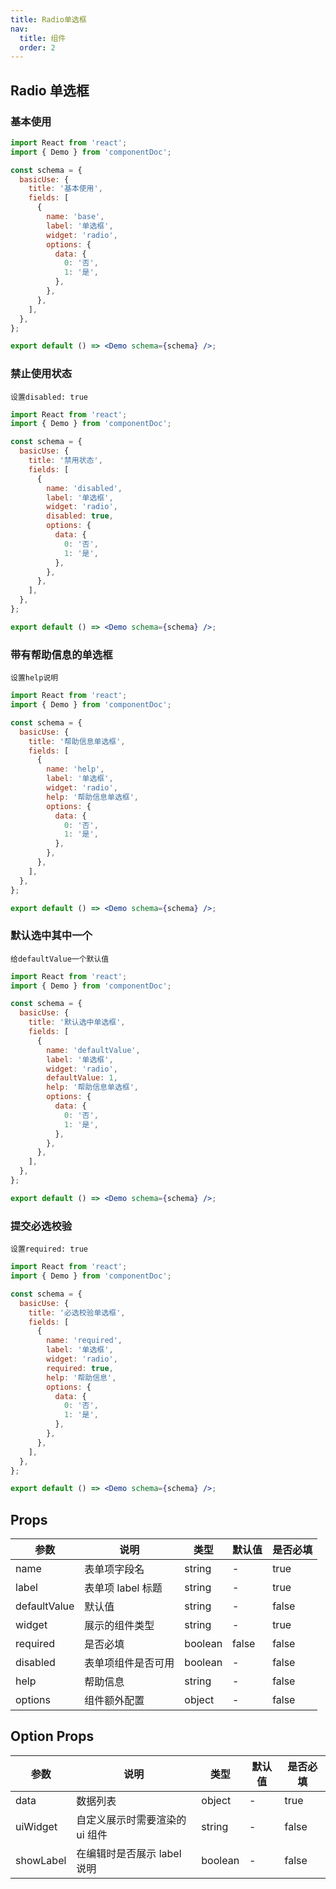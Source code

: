 ```yaml
---
title: Radio单选框
nav:
  title: 组件
  order: 2
---
```


## Radio 单选框

### 基本使用

```jsx
import React from 'react';
import { Demo } from 'componentDoc';

const schema = {
  basicUse: {
    title: '基本使用',
    fields: [
      {
        name: 'base',
        label: '单选框',
        widget: 'radio',
        options: {
          data: {
            0: '否',
            1: '是',
          },
        },
      },
    ],
  },
};

export default () => <Demo schema={schema} />;
```

### 禁止使用状态

`设置disabled: true`

```jsx
import React from 'react';
import { Demo } from 'componentDoc';

const schema = {
  basicUse: {
    title: '禁用状态',
    fields: [
      {
        name: 'disabled',
        label: '单选框',
        widget: 'radio',
        disabled: true,
        options: {
          data: {
            0: '否',
            1: '是',
          },
        },
      },
    ],
  },
};

export default () => <Demo schema={schema} />;
```

### 带有帮助信息的单选框

`设置help说明`

```jsx
import React from 'react';
import { Demo } from 'componentDoc';

const schema = {
  basicUse: {
    title: '帮助信息单选框',
    fields: [
      {
        name: 'help',
        label: '单选框',
        widget: 'radio',
        help: '帮助信息单选框',
        options: {
          data: {
            0: '否',
            1: '是',
          },
        },
      },
    ],
  },
};

export default () => <Demo schema={schema} />;
```

### 默认选中其中一个

`给defaultValue一个默认值`

```jsx
import React from 'react';
import { Demo } from 'componentDoc';

const schema = {
  basicUse: {
    title: '默认选中单选框',
    fields: [
      {
        name: 'defaultValue',
        label: '单选框',
        widget: 'radio',
        defaultValue: 1,
        help: '帮助信息单选框',
        options: {
          data: {
            0: '否',
            1: '是',
          },
        },
      },
    ],
  },
};

export default () => <Demo schema={schema} />;
```

### 提交必选校验

`设置required: true`

```jsx
import React from 'react';
import { Demo } from 'componentDoc';

const schema = {
  basicUse: {
    title: '必选校验单选框',
    fields: [
      {
        name: 'required',
        label: '单选框',
        widget: 'radio',
        required: true,
        help: '帮助信息',
        options: {
          data: {
            0: '否',
            1: '是',
          },
        },
      },
    ],
  },
};

export default () => <Demo schema={schema} />;
```

## Props

| 参数         | 说明               | 类型    | 默认值 | 是否必填 |
| ------------ | ------------------ | ------- | ------ | -------- |
| name         | 表单项字段名       | string  | -      | true     |
| label        | 表单项 label 标题  | string  | -      | true     |
| defaultValue | 默认值             | string  | -      | false    |
| widget       | 展示的组件类型     | string  | -      | true     |
| required     | 是否必填           | boolean | false  | false    |
| disabled     | 表单项组件是否可用 | boolean | -      | false    |
| help         | 帮助信息           | string  | -      | false    |
| options      | 组件额外配置       | object  | -      | false    |

## Option Props

| 参数      | 说明                           | 类型    | 默认值 | 是否必填 |
| --------- | ------------------------------ | ------- | ------ | -------- |
| data      | 数据列表                       | object  | -      | true     |
| uiWidget  | 自定义展示时需要渲染的 ui 组件 | string  | -      | false    |
| showLabel | 在编辑时是否展示 label 说明    | boolean | -      | false    |

